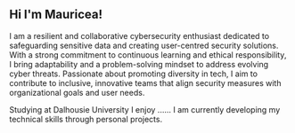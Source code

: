 ## Hi I'm Mauricea! 

<!-- Level 1 -->
I am a resilient and collaborative cybersecurity enthusiast dedicated to safeguarding sensitive data and creating user-centred security solutions. With a strong commitment to continuous learning and ethical responsibility, I bring adaptability and a problem-solving mindset to address evolving cyber threats. Passionate about promoting diversity in tech, I aim to contribute to inclusive, innovative teams that align security measures with organizational goals and user needs.

Studying at Dalhousie University
I enjoy ......
I am currently developing my technical skills through personal projects. 


